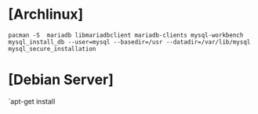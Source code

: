 # [Archlinux]
`pacman -S  mariadb libmariadbclient mariadb-clients mysql-workbench`
`mysql_install_db --user=mysql --basedir=/usr --datadir=/var/lib/mysql`
`mysql_secure_installation`

# [Debian Server]
`apt-get install 
